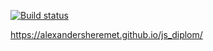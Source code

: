 [![Build status](https://ci.appveyor.com/api/projects/status/ft9y6lcl8q2lbhg4?svg=true)](https://ci.appveyor.com/project/AlexanderSheremet/js-diplom)

https://alexandersheremet.github.io/js_diplom/
